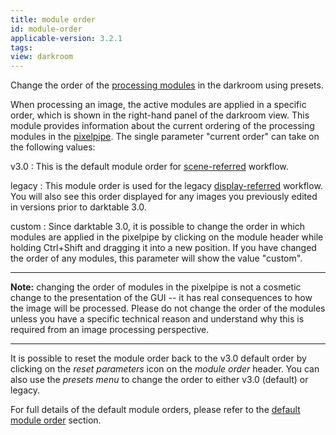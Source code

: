 ```yaml
---
title: module order
id: module-order
applicable-version: 3.2.1
tags: 
view: darkroom
---
```


Change the order of the [processing modules](../../processing-modules/_index.md) in the darkroom using presets.

When processing an image, the active modules are applied in a specific order, which is shown in the right-hand panel of the darkroom view. This module provides information about the current ordering of the processing modules in the [pixelpipe](../../../darkroom/pixelpipe/the-pixelpipe-and-module-order.md). The single parameter "current order" can take on the following values:

v3.0
: This is the default module order for [scene-referred](../../../overview/workflow/edit-scene-referred.md) workflow. 

legacy
: This module order is used for the legacy [display-referred](../../../overview/workflow/edit-display-referred.md) workflow. You will also see this order displayed for any images you previously edited in versions prior to darktable 3.0.

custom
: Since darktable 3.0, it is possible to change the order in which modules are applied in the pixelpipe by clicking on the module header while holding Ctrl+Shift and dragging it into a new position. If you have changed the order of any modules, this parameter will show the value "custom".

---

**Note:** changing the order of modules in the pixelpipe is not a cosmetic change to the presentation of the GUI -- it has real consequences to how the image will be processed. Please do not change the order of the modules unless you have a specific technical reason and understand why this is required from an image processing perspective.

---

It is possible to reset the module order back to the v3.0 default order by clicking on the _reset parameters_ icon on the _module order_ header. You can also use the _presets menu_ to change the order to either v3.0 (default) or legacy.

For full details of the default module orders, please refer to the [default module order](../../../special-topics/module-order.md) section.

